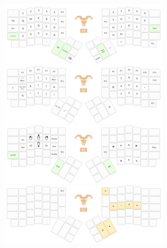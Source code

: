 ![layer0](https://github.com/Ganon-M/ergodox-vim-ubuntu/blob/master/layout/layer0.png)
![layer1](https://github.com/Ganon-M/ergodox-vim-ubuntu/blob/master/layout/layer1.png)
![layer2](https://github.com/Ganon-M/ergodox-vim-ubuntu/blob/master/layout/layer2.png)
![layer3](https://github.com/Ganon-M/ergodox-vim-ubuntu/blob/master/layout/layer3.png)
